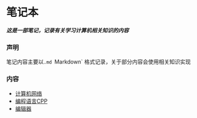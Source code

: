 # 笔记本

***这是一部笔记，记录有关学习计算机相关知识的内容***

### 声明

笔记内容主要以`.md `Markdown` 格式记录，关于部分内容会使用相关知识实现

### 内容

- [计算机网络](./learningComputerNetwork)  
- [编程语言CPP](./learningCPP)  
- [编辑器](./learningEditer)  